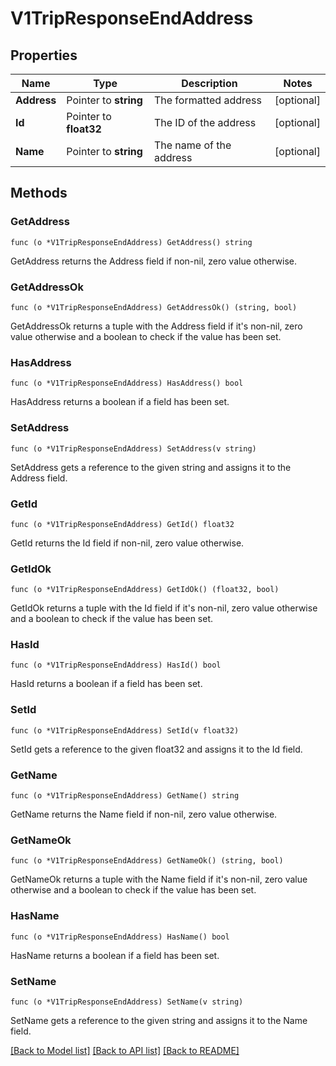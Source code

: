 # V1TripResponseEndAddress

## Properties

Name | Type | Description | Notes
------------ | ------------- | ------------- | -------------
**Address** | Pointer to **string** | The formatted address | [optional] 
**Id** | Pointer to **float32** | The ID of the address | [optional] 
**Name** | Pointer to **string** | The name of the address | [optional] 

## Methods

### GetAddress

`func (o *V1TripResponseEndAddress) GetAddress() string`

GetAddress returns the Address field if non-nil, zero value otherwise.

### GetAddressOk

`func (o *V1TripResponseEndAddress) GetAddressOk() (string, bool)`

GetAddressOk returns a tuple with the Address field if it's non-nil, zero value otherwise
and a boolean to check if the value has been set.

### HasAddress

`func (o *V1TripResponseEndAddress) HasAddress() bool`

HasAddress returns a boolean if a field has been set.

### SetAddress

`func (o *V1TripResponseEndAddress) SetAddress(v string)`

SetAddress gets a reference to the given string and assigns it to the Address field.

### GetId

`func (o *V1TripResponseEndAddress) GetId() float32`

GetId returns the Id field if non-nil, zero value otherwise.

### GetIdOk

`func (o *V1TripResponseEndAddress) GetIdOk() (float32, bool)`

GetIdOk returns a tuple with the Id field if it's non-nil, zero value otherwise
and a boolean to check if the value has been set.

### HasId

`func (o *V1TripResponseEndAddress) HasId() bool`

HasId returns a boolean if a field has been set.

### SetId

`func (o *V1TripResponseEndAddress) SetId(v float32)`

SetId gets a reference to the given float32 and assigns it to the Id field.

### GetName

`func (o *V1TripResponseEndAddress) GetName() string`

GetName returns the Name field if non-nil, zero value otherwise.

### GetNameOk

`func (o *V1TripResponseEndAddress) GetNameOk() (string, bool)`

GetNameOk returns a tuple with the Name field if it's non-nil, zero value otherwise
and a boolean to check if the value has been set.

### HasName

`func (o *V1TripResponseEndAddress) HasName() bool`

HasName returns a boolean if a field has been set.

### SetName

`func (o *V1TripResponseEndAddress) SetName(v string)`

SetName gets a reference to the given string and assigns it to the Name field.


[[Back to Model list]](../README.md#documentation-for-models) [[Back to API list]](../README.md#documentation-for-api-endpoints) [[Back to README]](../README.md)


